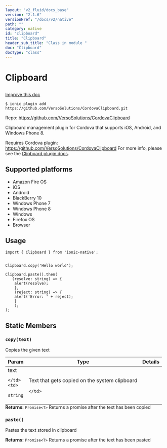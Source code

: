 ```yaml
---
layout: "v2_fluid/docs_base"
version: "2.1.6"
versionHref: "/docs/v2/native"
path: ""
category: native
id: "clipboard"
title: "Clipboard"
header_sub_title: "Class in module "
doc: "Clipboard"
docType: "class"
---
```








<h1 class="api-title">
  
  Clipboard
  

  

  

</h1>

<a class="improve-v2-docs" href="http://github.com/driftyco/ionic-native/edit/master/src/plugins/clipboard.ts#L0">
  Improve this doc
</a>



<!-- decorators -->


<pre><code>$ ionic plugin add https://github.com/VersoSolutions/CordovaClipboard.git</code></pre>
<p>Repo:
  <a href="https://github.com/VersoSolutions/CordovaClipboard">
    https://github.com/VersoSolutions/CordovaClipboard
  </a>
</p>

<!-- description -->

<p>Clipboard management plugin for Cordova that supports iOS, Android, and Windows Phone 8.</p>
<p>Requires Cordova plugin: <a href="https://github.com/VersoSolutions/CordovaClipboard">https://github.com/VersoSolutions/CordovaClipboard</a>
For more info, please see the <a href="https://github.com/VersoSolutions/CordovaClipboard.git">Clipboard plugin docs</a>.</p>


<!-- @platforms tag -->
<h2>Supported platforms</h2>

<ul>
  <li>Amazon Fire OS</li><li>iOS</li><li>Android</li><li>BlackBerry 10</li><li>Windows Phone 7</li><li>Windows Phone 8</li><li>Windows</li><li>Firefox OS</li><li>Browser</li>
</ul>

<!-- @platforms tag end -->


<!-- @usage tag -->

<h2>Usage</h2>

<pre><code class="lang-typescript">import { Clipboard } from &#39;ionic-native&#39;;


Clipboard.copy(&#39;Hello world&#39;);

Clipboard.paste().then(
   (resolve: string) =&gt; {
    alert(resolve);
    },
    (reject: string) =&gt; {
    alert(&#39;Error: &#39; + reject);
    }
    );
);
</code></pre>




<!-- @property tags -->


<h2>Static Members</h2>

<div id="copy"></div>
<h3><code>copy(text)</code>
  
</h3>


Copies the given text


<table class="table param-table" style="margin:0;">
  <thead>
  <tr>
    <th>Param</th>
    <th>Type</th>
    <th>Details</th>
  </tr>
  </thead>
  <tbody>
  
  <tr>
    <td>
      text
      
      
    </td>
    <td>
      
<code>string</code>
    </td>
    <td>
      <p>Text that gets copied on the system clipboard</p>

      
    </td>
  </tr>
  
  </tbody>
</table>





<div class="return-value" markdown="1">
  <i class="icon ion-arrow-return-left"></i>
  <b>Returns:</b> 
<code>Promise&lt;T&gt;</code> Returns a promise after the text has been copied
</div>



<div id="paste"></div>
<h3><code>paste()</code>
  
</h3>


Pastes the text stored in clipboard






<div class="return-value" markdown="1">
  <i class="icon ion-arrow-return-left"></i>
  <b>Returns:</b> 
<code>Promise&lt;T&gt;</code> Returns a promise after the text has been pasted
</div>




<!-- methods on the class -->



<!-- other classes -->

<!-- end other classes -->

<!-- interfaces -->

<!-- end interfaces -->

<!-- related link --><!-- end content block -->


<!-- end body block -->

